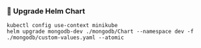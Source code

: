 ### 🔄 Upgrade Helm Chart
```shell
kubectl config use-context minikube
helm upgrade mongodb-dev ./mongodb/Chart --namespace dev -f ./mongodb/custom-values.yaml --atomic
```

